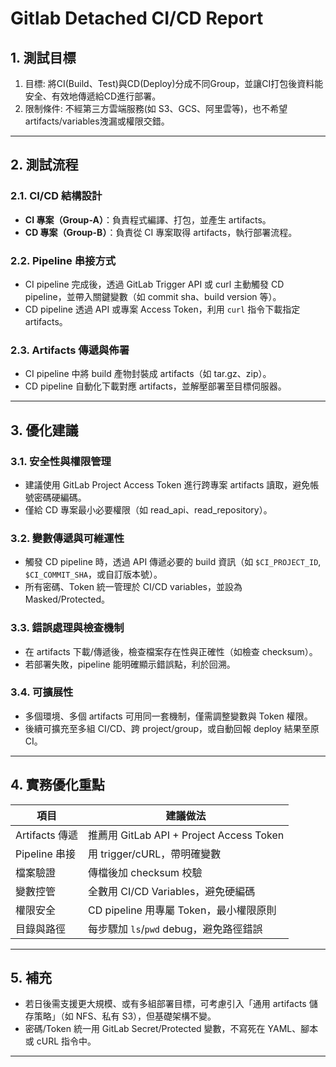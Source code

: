 # Gitlab Detached CI/CD Report

## 1. 測試目標
1. 目標: 將CI(Build、Test)與CD(Deploy)分成不同Group，並讓CI打包後資料能安全、有效地傳遞給CD進行部署。
2. 限制條件: 不經第三方雲端服務(如 S3、GCS、阿里雲等)，也不希望artifacts/variables洩漏或權限交錯。

---

## 2. 測試流程

### 2.1. CI/CD 結構設計
- **CI 專案（Group-A）**：負責程式編譯、打包，並產生 artifacts。
- **CD 專案（Group-B）**：負責從 CI 專案取得 artifacts，執行部署流程。

### 2.2. Pipeline 串接方式
- CI pipeline 完成後，透過 GitLab Trigger API 或 curl 主動觸發 CD pipeline，並帶入關鍵變數（如 commit sha、build version 等）。
- CD pipeline 透過 API 或專案 Access Token，利用 `curl` 指令下載指定 artifacts。

### 2.3. Artifacts 傳遞與佈署
- CI pipeline 中將 build 產物封裝成 artifacts（如 tar.gz、zip）。
- CD pipeline 自動化下載對應 artifacts，並解壓部署至目標伺服器。

---

## 3. 優化建議

### 3.1. 安全性與權限管理
- 建議使用 GitLab Project Access Token 進行跨專案 artifacts 讀取，避免帳號密碼硬編碼。
- 僅給 CD 專案最小必要權限（如 read_api、read_repository）。

### 3.2. 變數傳遞與可維運性
- 觸發 CD pipeline 時，透過 API 傳遞必要的 build 資訊（如 `$CI_PROJECT_ID`, `$CI_COMMIT_SHA`，或自訂版本號）。
- 所有密碼、Token 統一管理於 CI/CD variables，並設為 Masked/Protected。

### 3.3. 錯誤處理與檢查機制
- 在 artifacts 下載/傳遞後，檢查檔案存在性與正確性（如檢查 checksum）。
- 若部署失敗，pipeline 能明確顯示錯誤點，利於回溯。

### 3.4. 可擴展性
- 多個環境、多個 artifacts 可用同一套機制，僅需調整變數與 Token 權限。
- 後續可擴充至多組 CI/CD、跨 project/group，或自動回報 deploy 結果至原 CI。

---

## 4. 實務優化重點

| 項目            | 建議做法                                 |
|-----------------|------------------------------------------|
| Artifacts 傳遞  | 推薦用 GitLab API + Project Access Token  |
| Pipeline 串接   | 用 trigger/cURL，帶明確變數               |
| 檔案驗證        | 傳檔後加 checksum 校驗                    |
| 變數控管        | 全數用 CI/CD Variables，避免硬編碼         |
| 權限安全        | CD pipeline 用專屬 Token，最小權限原則     |
| 目錄與路徑      | 每步驟加 `ls`/`pwd` debug，避免路徑錯誤    |

---

## 5. 補充
- 若日後需支援更大規模、或有多組部署目標，可考慮引入「通用 artifacts 儲存策略」（如 NFS、私有 S3），但基礎架構不變。
- 密碼/Token 統一用 GitLab Secret/Protected 變數，不寫死在 YAML、腳本或 cURL 指令中。

---
